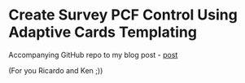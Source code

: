 # Create Survey PCF Control Using Adaptive Cards Templating

Accompanying GitHub repo to my blog post - [post](https://taerimhan.com/create-survey-pcf-control-using-adaptive-cards-templating/)

(For you Ricardo and Ken ;))

